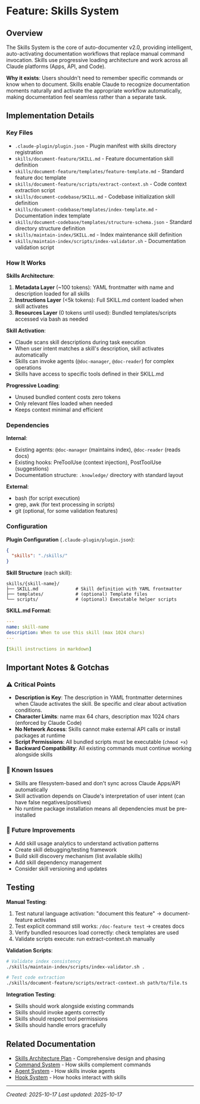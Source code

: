 # Feature: Skills System

## Overview

The Skills System is the core of auto-documenter v2.0, providing intelligent, auto-activating documentation workflows that replace manual command invocation. Skills use progressive loading architecture and work across all Claude platforms (Apps, API, and Code).

**Why it exists**: Users shouldn't need to remember specific commands or know when to document. Skills enable Claude to recognize documentation moments naturally and activate the appropriate workflow automatically, making documentation feel seamless rather than a separate task.

## Implementation Details

### Key Files

- `.claude-plugin/plugin.json` - Plugin manifest with skills directory registration
- `skills/document-feature/SKILL.md` - Feature documentation skill definition
- `skills/document-feature/templates/feature-template.md` - Standard feature doc template
- `skills/document-feature/scripts/extract-context.sh` - Code context extraction script
- `skills/document-codebase/SKILL.md` - Codebase initialization skill definition
- `skills/document-codebase/templates/index-template.md` - Documentation index template
- `skills/document-codebase/templates/structure-schema.json` - Standard directory structure definition
- `skills/maintain-index/SKILL.md` - Index maintenance skill definition
- `skills/maintain-index/scripts/index-validator.sh` - Documentation validation script

### How It Works

**Skills Architecture**:
1. **Metadata Layer** (~100 tokens): YAML frontmatter with name and description loaded for all skills
2. **Instructions Layer** (<5k tokens): Full SKILL.md content loaded when skill activates
3. **Resources Layer** (0 tokens until used): Bundled templates/scripts accessed via bash as needed

**Skill Activation**:
- Claude scans skill descriptions during task execution
- When user intent matches a skill's description, skill activates automatically
- Skills can invoke agents (`@doc-manager`, `@doc-reader`) for complex operations
- Skills have access to specific tools defined in their SKILL.md

**Progressive Loading**:
- Unused bundled content costs zero tokens
- Only relevant files loaded when needed
- Keeps context minimal and efficient

### Dependencies

**Internal**:
- Existing agents: `@doc-manager` (maintains index), `@doc-reader` (reads docs)
- Existing hooks: PreToolUse (context injection), PostToolUse (suggestions)
- Documentation structure: `.knowledge/` directory with standard layout

**External**:
- bash (for script execution)
- grep, awk (for text processing in scripts)
- git (optional, for some validation features)

### Configuration

**Plugin Configuration** (`.claude-plugin/plugin.json`):
```json
{
  "skills": "./skills/"
}
```

**Skill Structure** (each skill):
```
skills/{skill-name}/
├── SKILL.md              # Skill definition with YAML frontmatter
├── templates/            # (optional) Template files
└── scripts/              # (optional) Executable helper scripts
```

**SKILL.md Format**:
```yaml
---
name: skill-name
description: When to use this skill (max 1024 chars)
---

[Skill instructions in markdown]
```

## Important Notes & Gotchas

### ⚠️ Critical Points

- **Description is Key**: The description in YAML frontmatter determines when Claude activates the skill. Be specific and clear about activation conditions.
- **Character Limits**: name max 64 chars, description max 1024 chars (enforced by Claude Code)
- **No Network Access**: Skills cannot make external API calls or install packages at runtime
- **Script Permissions**: All bundled scripts must be executable (`chmod +x`)
- **Backward Compatibility**: All existing commands must continue working alongside skills

### 🐛 Known Issues

- Skills are filesystem-based and don't sync across Claude Apps/API automatically
- Skill activation depends on Claude's interpretation of user intent (can have false negatives/positives)
- No runtime package installation means all dependencies must be pre-installed

### 🔄 Future Improvements

- Add skill usage analytics to understand activation patterns
- Create skill debugging/testing framework
- Build skill discovery mechanism (list available skills)
- Add skill dependency management
- Consider skill versioning and updates

## Testing

**Manual Testing**:
1. Test natural language activation: "document this feature" → document-feature activates
2. Test explicit command still works: `/doc-feature test` → creates docs
3. Verify bundled resources load correctly: check templates are used
4. Validate scripts execute: run extract-context.sh manually

**Validation Scripts**:
```bash
# Validate index consistency
./skills/maintain-index/scripts/index-validator.sh .

# Test code extraction
./skills/document-feature/scripts/extract-context.sh path/to/file.ts
```

**Integration Testing**:
- Skills should work alongside existing commands
- Skills should invoke agents correctly
- Skills should respect tool permissions
- Skills should handle errors gracefully

## Related Documentation

- [Skills Architecture Plan](../plans/skills-architecture-v2.md) - Comprehensive design and phasing
- [Command System](./command-system.md) - How skills complement commands
- [Agent System](./agent-system.md) - How skills invoke agents
- [Hook System](./hook-system.md) - How hooks interact with skills

---
*Created: 2025-10-17*
*Last updated: 2025-10-17*
